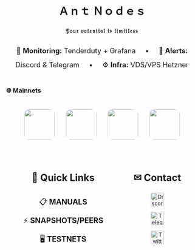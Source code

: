 <h1 align="center">Ａｎｔ Ｎｏｄｅｓ</h1>

<div align="center">
  <div style="font-size: 14 px; letter-spacing: 2px; margin: 25px 0; font-weight: bold;">
    𝔜𝔬𝔲𝔯 𝔭𝔬𝔱𝔢𝔫𝔱𝔦𝔞𝔩 𝔦𝔰 𝔩𝔦𝔪𝔦𝔱𝔩𝔢𝔰𝔰
  </div>
  
  <div style="font-size: 1.3em; line-height: 2; margin-bottom: 40px;">
    <span style="margin-right: 20px;">👀 <strong>Monitoring:</strong> Tenderduty + Grafana</span> • 
    <span style="margin: 0 20px;">🔔 <strong>Alerts:</strong> Discord & Telegram</span> • 
    <span style="margin-left: 20px;">⚙️ <strong>Infra:</strong> VDS/VPS Hetzner</span>
  </div>
</div>

### 🌐 Mainnets
<div align="center" style="display: flex; justify-content: center; gap: 30px; flex-wrap: wrap; margin: 40px 0;">
  <a href="https://app.muon.net/dashboard/">
    <img src="https://github.com/user-attachments/assets/369afa20-60a0-4340-b9ff-43778f8370b7" width="80" style="border-radius: 12px;">
  </a>
  <a href="https://telemetry.humanode.io/#list/0xc56fa32442b2dad76f214b3ae07998e4ca09736e4813724bfb0717caae2c8bee">
    <img src="https://github.com/user-attachments/assets/3b7c6520-fd3b-4d0f-8644-8c02f069ce29" width="80" style="border-radius: 12px;">
  </a>
  <a href="https://portal.dymension.xyz/rollapp/mande_18071918-1/staking">
    <img src="https://github.com/user-attachments/assets/7d593264-9c9c-4c2f-8f4d-78c4f04c0e30" width="80" style="border-radius: 12px;">
  </a>
  <a href="https://explorer.tfsc.io/#/pc/ValidatorDetail?address=0x04E11563D0Fd748d3b2e4913A5911b542a785c68">
    <img src="https://github.com/user-attachments/assets/06f289a3-10e5-4e86-a326-fc95142d40a6" width="80" style="border-radius: 12px;">
  </a>
</div>

<div style="display: flex; justify-content: center; gap: 80px; margin: 50px 0; flex-wrap: wrap; align-items: flex-start;">
  <div style="text-align: center;">
    <h2 style="font-size: 1.8em; margin-bottom: 25px;">🔗 Quick Links</h2>
    <div style="font-size: 1.4em; line-height: 2.5;">
      <a href="https://github.com/AntNodes/MY-MANUALS" style="text-decoration: none;">📋 <strong>MANUALS</strong></a><br>
      <a href="https://github.com/AntNodes/MY-SNAPSHOTS" style="text-decoration: none;">⚡ <strong>SNAPSHOTS/PEERS</strong></a><br>
      <a href="https://github.com/AntNodes/MY-TESTNET" style="text-decoration: none;">🖥 <strong>TESTNETS</strong></a>
    </div>
  </div>
  
  <div style="text-align: center;">
    <h2 style="font-size: 1.8em; margin-bottom: 25px;">✉ Contact</h2>
    <div style="display: flex; flex-direction: column; gap: 15px; align-items: center;">
      <a href="https://discord.com/users/863083870626250812">
        <img src="https://img.shields.io/badge/-Discord-5865F2?style=for-the-badge&logo=discord&logoColor=white&fontSize=16" alt="Discord" style="height: 35px;">
      </a>
      <a href="https://t.me/AntNodes">
        <img src="https://img.shields.io/badge/-Telegram-26A5E4?style=for-the-badge&logo=telegram&logoColor=white&fontSize=16" alt="Telegram" style="height: 35px;">
      </a>
      <a href="https://twitter.com/AntNodes">
        <img src="https://img.shields.io/badge/-Twitter-1DA1F2?style=for-the-badge&logo=twitter&logoColor=white&fontSize=16" alt="Twitter" style="height: 35px;">
      </a>
    </div>
  </div>
</div>
